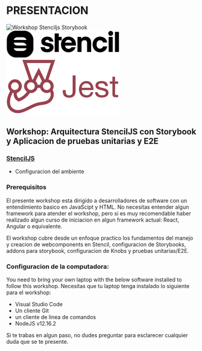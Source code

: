 # PRESENTACION

<p float="left">
    <img src="https://user-images.githubusercontent.com/321738/63501763-88dbf600-c4cc-11e9-96cd-94adadc2fd72.png" alt="Workshop Stenciljs Storybook" width="300" />
    <img src="./stenciljs-logo.svg" alt="Workshop Stenciljs Storybook" width="300" />
    <img src="./jest-logo.png" alt="Workshop Stenciljs Storybook" width="300" />
</p>

## Workshop: Arquitectura StencilJS con Storybook y Aplicacion de pruebas unitarias y E2E

### [**StencilJS**](stencil/0-configuracion-del-ambiente.md)

- Configuracion del ambiente

### **Prerequisitos**

El presente workshop esta dirigido a desarrolladores de software con un entendimiento basico en JavaScipt y HTML. No necesitas entender algun framework para atender el workshop, pero si es muy recomendable haber realizado algun curso de iniciacion en algun framework actual: React, Angular o equivalente.

El workshop cubre desde un enfoque practico los fundamentos del manejo y creacion de webcomponents en Stencil, configuracion de Storybooks, addons para storybook, configuracion de Knobs y pruebas unitarias/E2E.

### **Configuracion de la computadora:**

You need to bring your own laptop with the below software installed to follow this workshop.
Necesitas que tu laptop tenga instalado lo siguiente para el workshop:

- Visual Studio Code
- Un cliente Git
- un cliente de linea de comandos
- NodeJS v12.16.2

Si te trabas en algun paso, no dudes preguntar para esclarecer cualquier duda que se te presente.
